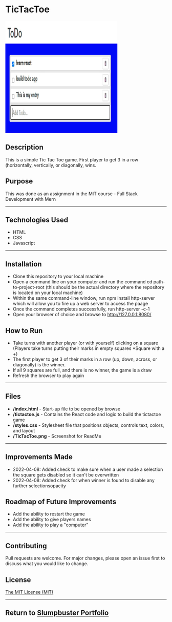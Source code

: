 # TicTacToe
<img src="./ToDo.png" height="350px" width="350px"/>

## Description 
This is a simple Tic Tac Toe game. First player to get 3 in a row (horizontally, vertically, or diagonally, wins.

## Purpose 
This was done as an assignment in the MIT course - Full Stack Development with Mern

---------

## Technologies Used 
- HTML
- CSS
- Javascript

---------

## Installation 
- Clone this repository to your local machine
- Open a command line on your computer and run the command cd path-to-project-root (this should be the actual directory where the repository is located on your local machine)
- Within the same command-line window, run npm install http-server which will allow you to fire up a web server to access the paage
- Once the command completes successfully, run http-server -c-1
- Open your browser of choice and browse to http://127.0.0.1:8080/

## How to Run 
- Take turns with another player (or with yourself) clicking on a square (Players take turns putting their marks in empty squares *Square with a +)
- The first player to get 3 of their marks in a row (up, down, across, or diagonally) is the winner.
- If all 9 squares are full, and there is no winner, the game is a draw
- Refresh the browser to play again

---------

## Files 
- **/index.html** - Start-up file to be opened by browse 
- **/tictactoe.js** - Contains the React code and logic to build the tictactoe game
- **/styles.css** - Stylesheet file that positions objects, controls text, colors, and layout
- **/TicTacToe.png** - Screenshot for ReadMe

---------

## Improvements Made
- 2022-04-08: Added check to make sure when a user made a selection the square gets disabled so it can't be overwritten
- 2022-04-08: Added check for when winner is found to disable any further selectionsopacity

## Roadmap of Future Improvements
- Add the ability to restart the game
- Add the ability to give players names
- Add the ability to play a "computer"

---------

## Contributing 
Pull requests are welcome. For major changes, please open an issue first to discuss what you would like to change.

## License
[The MIT License (MIT)](https://github.com/slumpbuster/Formik/blob/main/LICENSE)

---------

## Return to [Slumpbuster Portfolio](https://slumpbuster.github.io/#portfolio)
